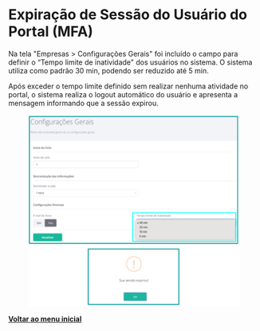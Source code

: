 # Expiração de Sessão do Usuário do Portal (MFA)

Na tela "Empresas > Configurações Gerais" foi incluído o campo para definir o “Tempo limite de inatividade" dos usuários no sistema. O sistema utiliza como padrão 30 min, podendo ser reduzido até 5 min. &#x20;

Após exceder o tempo limite definido sem realizar nenhuma atividade no portal, o sistema realiza o logout automático do usuário e  apresenta a mensagem informando que a sessão expirou.

<figure><img src="../../../.gitbook/assets/image (98).png" alt=""><figcaption></figcaption></figure>

[**Voltar ao menu inicial** ](./)
